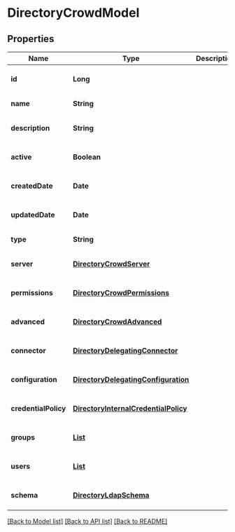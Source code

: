# DirectoryCrowdModel
## Properties

| Name | Type | Description | Notes |
|------------ | ------------- | ------------- | -------------|
| **id** | **Long** |  | [optional] [default to null] |
| **name** | **String** |  | [default to null] |
| **description** | **String** |  | [optional] [default to null] |
| **active** | **Boolean** |  | [optional] [default to null] |
| **createdDate** | **Date** |  | [optional] [default to null] |
| **updatedDate** | **Date** |  | [optional] [default to null] |
| **type** | **String** |  | [default to null] |
| **server** | [**DirectoryCrowdServer**](DirectoryCrowdServer.md) |  | [optional] [default to null] |
| **permissions** | [**DirectoryCrowdPermissions**](DirectoryCrowdPermissions.md) |  | [optional] [default to null] |
| **advanced** | [**DirectoryCrowdAdvanced**](DirectoryCrowdAdvanced.md) |  | [optional] [default to null] |
| **connector** | [**DirectoryDelegatingConnector**](DirectoryDelegatingConnector.md) |  | [optional] [default to null] |
| **configuration** | [**DirectoryDelegatingConfiguration**](DirectoryDelegatingConfiguration.md) |  | [optional] [default to null] |
| **credentialPolicy** | [**DirectoryInternalCredentialPolicy**](DirectoryInternalCredentialPolicy.md) |  | [optional] [default to null] |
| **groups** | [**List**](GroupModel.md) |  | [optional] [default to null] |
| **users** | [**List**](UserModel.md) |  | [optional] [default to null] |
| **schema** | [**DirectoryLdapSchema**](DirectoryLdapSchema.md) |  | [optional] [default to null] |

[[Back to Model list]](../README.md#documentation-for-models) [[Back to API list]](../README.md#documentation-for-api-endpoints) [[Back to README]](../README.md)


